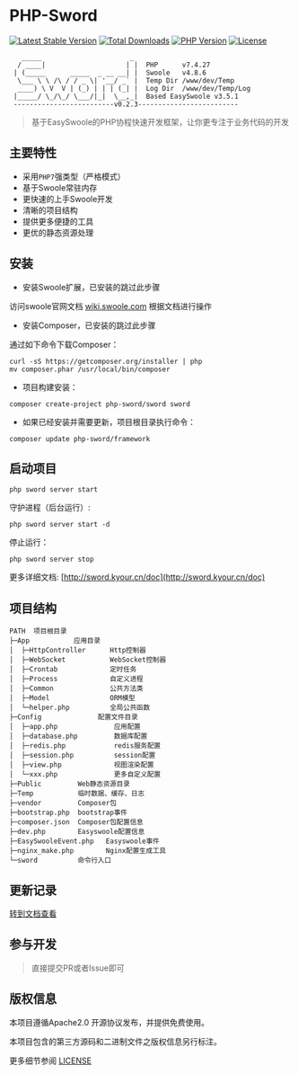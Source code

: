 # PHP-Sword

[![Latest Stable Version](https://poser.pugx.org/php-sword/sword/v)](//packagist.org/packages/php-sword/sword) 
[![Total Downloads](https://poser.pugx.org/php-sword/sword/downloads)](//packagist.org/packages/php-sword/sword) 
[![PHP Version](https://img.shields.io/badge/php-%3E%3D7.3-8892BF.svg)](http://www.php.net/) 
[![License](https://poser.pugx.org/php-sword/sword/license)](//packagist.org/packages/php-sword/sword)

```
   _____                      _
  / ____|                    | |  PHP      v7.4.27
 | (_____      _____  _ __ __| |  Swoole   v4.8.6
  \___ \ \ /\ / / _ \| '__/ _` |  Temp Dir /www/dev/Temp
  ____) \ V  V | (_) | | | (_| |  Log Dir  /www/dev/Temp/Log
 |_____/ \_/\_/ \___/|_|  \__,_|  Based EasySwoole v3.5.1
 -------------------------v0.2.3-------------------------
```
> 基于EasySwoole的PHP协程快速开发框架，让你更专注于业务代码的开发

## 主要特性

* 采用`PHP7`强类型（严格模式）
* 基于Swoole常驻内存
* 更快速的上手Swoole开发
* 清晰的项目结构
* 提供更多便捷的工具
* 更优的静态资源处理

## 安装
- 安装Swoole扩展，已安装的跳过此步骤
  
访问swoole官网文档 
 [wiki.swoole.com](https://wiki.swoole.com/#/environment)
根据文档进行操作
  
- 安装Composer，已安装的跳过此步骤

通过如下命令下载Composer：

```shell
curl -sS https://getcomposer.org/installer | php
mv composer.phar /usr/local/bin/composer
```

- 项目构建安装：
```shell
composer create-project php-sword/sword sword
```

- 如果已经安装并需要更新，项目根目录执行命令：
```shell
composer update php-sword/framework
```

## 启动项目
```shell
php sword server start
```

守护进程（后台运行）:
```shell
php sword server start -d
```

停止运行：
```shell
php sword server stop
```

更多详细文档: [http://sword.kyour.cn/doc](http://sword.kyour.cn/doc)

## 项目结构
```
PATH  项目根目录
├─App           应用目录
│  ├─HttpController      Http控制器
│  ├─WebSocket           WebSocket控制器
│  ├─Crontab             定时任务
│  ├─Process             自定义进程
│  ├─Common              公共方法类
│  ├─Model               ORM模型
│  └─helper.php          全局公共函数
├─Config              配置文件目录
│  ├─app.php              应用配置
│  ├─database.php         数据库配置
│  ├─redis.php            redis服务配置
│  ├─session.php          session配置
│  ├─view.php             视图渲染配置
│  └─xxx.php              更多自定义配置
├─Public         Web静态资源目录
├─Temp           临时数据、缓存、日志
├─vendor         Composer包
├─bootstrap.php  bootstrap事件
├─composer.json  Composer包配置信息
├─dev.php        Easyswoole配置信息
├─EasySwooleEvent.php   Easyswoole事件
├─nginx_make.php        Nginx配置生成工具
└─sword          命令行入口
```

## 更新记录

[转到文档查看](https://github.com/php-sword/sword/wiki/Update)

## 参与开发

> 直接提交PR或者Issue即可

## 版权信息

本项目遵循Apache2.0 开源协议发布，并提供免费使用。

本项目包含的第三方源码和二进制文件之版权信息另行标注。

更多细节参阅 [LICENSE](LICENSE)
